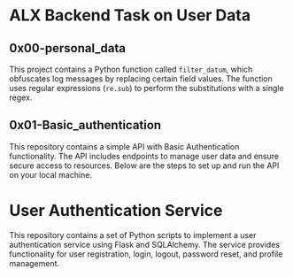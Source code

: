 # ALX Backend Task on User Data

## 0x00-personal_data
This project contains a Python function called `filter_datum`, which obfuscates log messages by replacing certain field values. The function uses regular expressions (`re.sub`) to perform the substitutions with a single regex.


## 0x01-Basic_authentication 
This repository contains a simple API with Basic Authentication functionality. The API includes endpoints to manage user data and ensure secure access to resources. Below are the steps to set up and run the API on your local machine.

# User Authentication Service
This repository contains a set of Python scripts to implement a user authentication service using Flask and SQLAlchemy. The service provides functionality for user registration, login, logout, password reset, and profile management.


